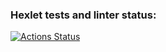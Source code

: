 ### Hexlet tests and linter status:
[![Actions Status](https://github.com/AlexandrSperansky/frontend-project-46/workflows/hexlet-check/badge.svg)](https://github.com/AlexandrSperansky/frontend-project-46/actions)